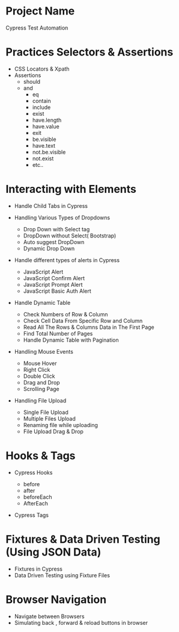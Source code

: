 # Project Name

Cypress Test Automation

# Practices Selectors & Assertions

- CSS Locators & Xpath
- Assertions
  - should
  - and
    - eq
    - contain
    - include
    - exist
    - have.length
    - have.value
    - exit
    - be.visible
    - have.text
    - not.be.visible
    - not.exist
    - etc..

# Interacting with Elements

- Handle Child Tabs in Cypress
- Handling Various Types of Dropdowns

  - Drop Down with Select tag
  - DropDown without Select( Bootstrap)
  - Auto suggest DropDown
  - Dynamic Drop Down

- Handle different types of alerts in Cypress

  - JavaScript Alert
  - JavaScript Confirm Alert
  - JavaScript Prompt Alert
  - JavaScript Basic Auth Alert

- Handle Dynamic Table

  - Check Numbers of Row & Column
  - Check Cell Data From Specific Row and Column
  - Read All The Rows & Columns Data in The First Page
  - Find Total Number of Pages
  - Handle Dynamic Table with Pagination

- Handling Mouse Events

  - Mouse Hover
  - Right Click
  - Double Click
  - Drag and Drop
  - Scrolling Page

- Handling File Upload

  - Single File Upload
  - Multiple Files Upload
  - Renaming file while uploading
  - File Upload Drag & Drop

# Hooks & Tags

- Cypress Hooks

  - before
  - after
  - beforeEach
  - AfterEach

- Cypress Tags

# Fixtures & Data Driven Testing (Using JSON Data)

- Fixtures in Cypress
- Data Driven Testing using Fixture Files

# Browser Navigation

- Navigate between Browsers
- Simulating back , forward & reload buttons in browser
